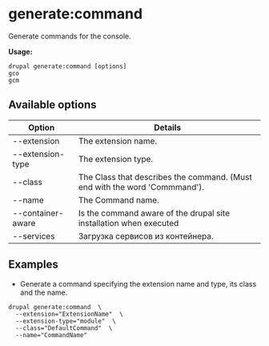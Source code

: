 # generate:command
Generate commands for the console.

**Usage:**
```
drupal generate:command [options]
gco
gcm
```

## Available options
Option | Details
-------|-------------
--extension | The extension name.
--extension-type | The extension type.
--class | The Class that describes the command. (Must end with the word 'Commmand').
--name | The Command name.
--container-aware | Is the command aware of the drupal site installation when executed
--services | Загрузка сервисов из контейнера.

## Examples
* Generate a command specifying the extension name and type, its class and the name.
```
drupal generate:command  \
  --extension="ExtensionName"  \
  --extension-type="module"  \
  --class="DefaultCommand"  \
  --name="CommandName"
```
